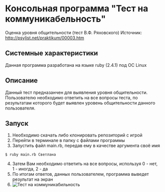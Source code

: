 # Консольная программа "Тест на коммуникабельность"
Оценка уровня общительности (тест В.Ф. Ряховского) 
Источник: http://psylist.net/praktikum/00003.htm

## Системные характеристики
Данная программа разработана на языке ruby (2.4.1) под ОС Linux

## Описание
Данный тест предназанчен для выявления уровня общительности.
Пользователю необходимо ответить на все вопросы теста, по результатам которого
будет выявлен уровень общительности данного пользователя.

## Запуск
1. Необходимо скачать либо клонировать репозиторий с игрой
2. Перейти в терминале в папку с файлами программы
3. Запустить файл main.rb, передав ему в качестве аргумента своё имя
```
$ ruby main.rb Светлана
```
4. Затем Вам необходимо ответить на все вопросы, используя 0 - нет, 1 - иногда, 2 - да
5. По итогам ответов, данных пользователем, программа выведет результат на экран
6. ![Тест на коммуникабильность](https://wmpics.pics/di-EPHT.png)
